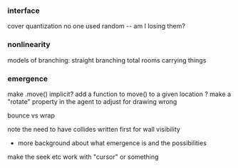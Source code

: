 ### interface
cover quantization
no one used random -- am I losing them?


### nonlinearity
models of branching:
straight branching
total rooms
carrying things


### emergence

make .move() implicit?
add a function to move() to a given location ?
make a "rotate" property in the agent to adjust for drawing wrong

bounce vs wrap

note the need to have collides written first for wall visibility

- more background about what emergence is and the possibilities 

make the seek etc work with "cursor" or something

